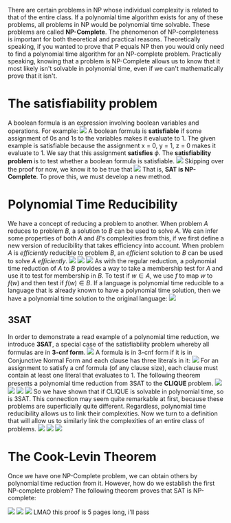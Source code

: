 There are certain problems in NP whose individual complexity is related to that of the entire class. If a polynomial time algorithm exists for any of these problems, all problems in NP would be polynomial time solvable. These problems are called **NP-Complete**. The phenomenon of NP-completeness is important for both theoretical and practical reasons.
Theoretically speaking, if you wanted to prove that P equals NP then you would only need to find a polynomial time algorithm for an NP-complete problem. 
Practically speaking, knowing that a problem is NP-Complete allows us to know that it most likely isn't solvable in polynomial time, even if we can't mathematically prove that it isn't.
# The satisfiability problem
A boolean formula is an expression involving boolean variables and operations. For example:
![](Pasted%20image%2020231110141003.png)
A boolean formula is **satisfiable** if some assignment of 0s and 1s to the variables makes it evaluate to 1. The given example is satisfiable because the assignment x = 0, y = 1, z = 0 makes it evaluate to 1. We say that this assignment **satisfies** $\phi$. The **satisfiability problem** is to test whether a boolean formula is satisfiable.
![](Pasted%20image%2020231110141135.png)
Skipping over the proof for now, we know it to be true that
![](Pasted%20image%2020231110141207.png)
That is, **SAT is NP-Complete**.
To prove this, we must develop a new method.
# Polynomial Time Reducibility
We have a concept of reducing a problem to another. When problem $A$ reduces to problem $B$, a solution to $B$ can be used to solve $A$. We can infer some properties of both $A$ and $B$'s complexities from this, if we first define a new version of reducibility that takes efficiency into account.
When problem $A$ is *efficiently* reducible to problem $B$, an *efficient* solution to $B$ can be used to solve $A$ *efficiently*.
![](Pasted%20image%2020231110141806.png)
![](Pasted%20image%2020231110141842.png)
![](Pasted%20image%2020231110142355.png)
As with the regular reduction, a polynomial time reduction of $A$ to $B$ provides a way to take a membership test for $A$ and use it to test for membership in $B$. To test if $w \in A$, we use $f$ to map $w$ to $f(w)$ and then test if $f(w) \in B$.
If a language is polynomial time reducible to a language that is already known to have a polynomial time solution, then we have a polynomial time solution to the original language:
![](Pasted%20image%2020231110142450.png)

## 3SAT
In order to demonstrate a read example of a polynomial time reduction, we introduce **3SAT**, a special case of the satisfiability problem whereby all formulas are in **3-cnf form**.
![](Pasted%20image%2020231110142936.png)
A formula is in 3-cnf form if it is in Conjunctive Normal Form and each clause has three literals in it:
![](Pasted%20image%2020231110142902.png)
For an assignment to satisfy a cnf formula (of any clause size), each clause must contain at least one literal that evaluates to 1. The following theorem presents a polynomial time reduction from 3SAT to the **CLIQUE** problem.
![](Pasted%20image%2020231110143108.png)
![](Pasted%20image%2020231110143659.png)
![](Pasted%20image%2020231110143708.png)
![](Pasted%20image%2020231110143716.png)
So we have shown that if CLIQUE is solvable in polynomial time, so is 3SAT. This connection may seem quite remarkable at first, because these problems are superficially quite different. Regardless, polynomial time reducibility allows us to link their complexities. Now we turn to a definition that will allow us to similarly link the complexities of an entire class of problems.
![](Pasted%20image%2020231110143942.png)
![](Pasted%20image%2020231110144032.png)
![](Pasted%20image%2020231110144259.png)
# The Cook-Levin Theorem
Once we have one NP-Complete problem, we can obtain others by polynomial time reduction from it. However, how do we establish the first NP-complete problem? The following theorem proves that SAT is NP-complete:

![](Pasted%20image%2020231110144520.png)
![](Pasted%20image%2020231110144736.png)
![](Pasted%20image%2020231110144831.png)
LMAO this proof is 5 pages long, i'll pass